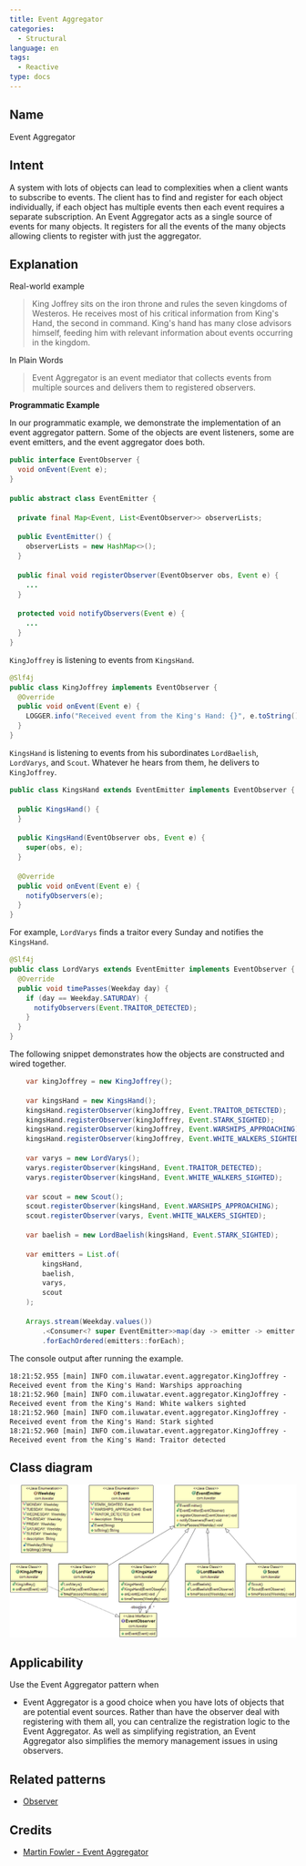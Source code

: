 ```yaml
---
title: Event Aggregator
categories:
  - Structural
language: en
tags:
  - Reactive
type: docs
---
```


## Name

Event Aggregator

## Intent
A system with lots of objects can lead to complexities when a
client wants to subscribe to events. The client has to find and register for
each object individually, if each object has multiple events then each event
requires a separate subscription. An Event Aggregator acts as a single source
of events for many objects. It registers for all the events of the many objects
allowing clients to register with just the aggregator.

## Explanation

Real-world example

> King Joffrey sits on the iron throne and rules the seven kingdoms of Westeros. He receives most
> of his critical information from King's Hand, the second in command. King's hand has many
> close advisors himself, feeding him with relevant information about events occurring in the
> kingdom.

In Plain Words

> Event Aggregator is an event mediator that collects events from multiple sources and delivers
> them to registered observers.

**Programmatic Example**

In our programmatic example, we demonstrate the implementation of an event aggregator pattern. Some of
the objects are event listeners, some are event emitters, and the event aggregator does both.

```java
public interface EventObserver {
  void onEvent(Event e);
}

public abstract class EventEmitter {

  private final Map<Event, List<EventObserver>> observerLists;

  public EventEmitter() {
    observerLists = new HashMap<>();
  }

  public final void registerObserver(EventObserver obs, Event e) {
    ...
  }

  protected void notifyObservers(Event e) {
    ...
  }
}
```

`KingJoffrey` is listening to events from `KingsHand`.

```java
@Slf4j
public class KingJoffrey implements EventObserver {
  @Override
  public void onEvent(Event e) {
    LOGGER.info("Received event from the King's Hand: {}", e.toString());
  }
}
```

`KingsHand` is listening to events from his subordinates `LordBaelish`, `LordVarys`, and `Scout`.
Whatever he hears from them, he delivers to `KingJoffrey`.

```java
public class KingsHand extends EventEmitter implements EventObserver {

  public KingsHand() {
  }

  public KingsHand(EventObserver obs, Event e) {
    super(obs, e);
  }

  @Override
  public void onEvent(Event e) {
    notifyObservers(e);
  }
}
```

For example, `LordVarys` finds a traitor every Sunday and notifies the `KingsHand`.

```java
@Slf4j
public class LordVarys extends EventEmitter implements EventObserver {
  @Override
  public void timePasses(Weekday day) {
    if (day == Weekday.SATURDAY) {
      notifyObservers(Event.TRAITOR_DETECTED);
    }
  }
}
```

The following snippet demonstrates how the objects are constructed and wired together.

```java
    var kingJoffrey = new KingJoffrey();

    var kingsHand = new KingsHand();
    kingsHand.registerObserver(kingJoffrey, Event.TRAITOR_DETECTED);
    kingsHand.registerObserver(kingJoffrey, Event.STARK_SIGHTED);
    kingsHand.registerObserver(kingJoffrey, Event.WARSHIPS_APPROACHING);
    kingsHand.registerObserver(kingJoffrey, Event.WHITE_WALKERS_SIGHTED);

    var varys = new LordVarys();
    varys.registerObserver(kingsHand, Event.TRAITOR_DETECTED);
    varys.registerObserver(kingsHand, Event.WHITE_WALKERS_SIGHTED);

    var scout = new Scout();
    scout.registerObserver(kingsHand, Event.WARSHIPS_APPROACHING);
    scout.registerObserver(varys, Event.WHITE_WALKERS_SIGHTED);

    var baelish = new LordBaelish(kingsHand, Event.STARK_SIGHTED);

    var emitters = List.of(
        kingsHand,
        baelish,
        varys,
        scout
    );

    Arrays.stream(Weekday.values())
        .<Consumer<? super EventEmitter>>map(day -> emitter -> emitter.timePasses(day))
        .forEachOrdered(emitters::forEach);
```

The console output after running the example.

```
18:21:52.955 [main] INFO com.iluwatar.event.aggregator.KingJoffrey - Received event from the King's Hand: Warships approaching
18:21:52.960 [main] INFO com.iluwatar.event.aggregator.KingJoffrey - Received event from the King's Hand: White walkers sighted
18:21:52.960 [main] INFO com.iluwatar.event.aggregator.KingJoffrey - Received event from the King's Hand: Stark sighted
18:21:52.960 [main] INFO com.iluwatar.event.aggregator.KingJoffrey - Received event from the King's Hand: Traitor detected
```

## Class diagram
![alt text](etc/classes.png "Event Aggregator")

## Applicability
Use the Event Aggregator pattern when

* Event Aggregator is a good choice when you have lots of objects that are
  potential event sources. Rather than have the observer deal with registering
  with them all, you can centralize the registration logic to the Event
  Aggregator. As well as simplifying registration, an Event Aggregator also
  simplifies the memory management issues in using observers.

## Related patterns

* [Observer](https://java-design-patterns.com/patterns/observer/)

## Credits

* [Martin Fowler - Event Aggregator](http://martinfowler.com/eaaDev/EventAggregator.html)
